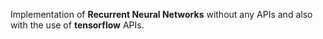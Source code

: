 Implementation of **Recurrent Neural Networks** without any APIs and also  
with the use of **tensorflow** APIs.
